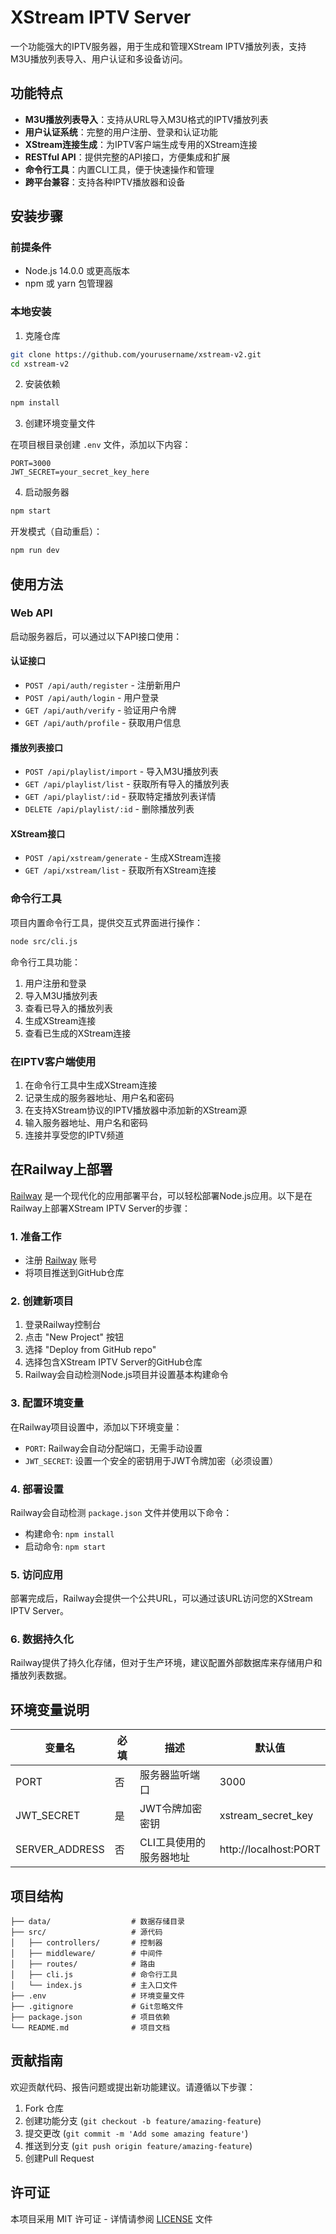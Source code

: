 # XStream IPTV Server

一个功能强大的IPTV服务器，用于生成和管理XStream IPTV播放列表，支持M3U播放列表导入、用户认证和多设备访问。

## 功能特点

- **M3U播放列表导入**：支持从URL导入M3U格式的IPTV播放列表
- **用户认证系统**：完整的用户注册、登录和认证功能
- **XStream连接生成**：为IPTV客户端生成专用的XStream连接
- **RESTful API**：提供完整的API接口，方便集成和扩展
- **命令行工具**：内置CLI工具，便于快速操作和管理
- **跨平台兼容**：支持各种IPTV播放器和设备

## 安装步骤

### 前提条件

- Node.js 14.0.0 或更高版本
- npm 或 yarn 包管理器

### 本地安装

1. 克隆仓库

```bash
git clone https://github.com/yourusername/xstream-v2.git
cd xstream-v2
```

2. 安装依赖

```bash
npm install
```

3. 创建环境变量文件

在项目根目录创建 `.env` 文件，添加以下内容：

```
PORT=3000
JWT_SECRET=your_secret_key_here
```

4. 启动服务器

```bash
npm start
```

开发模式（自动重启）：

```bash
npm run dev
```

## 使用方法

### Web API

启动服务器后，可以通过以下API接口使用：

#### 认证接口

- `POST /api/auth/register` - 注册新用户
- `POST /api/auth/login` - 用户登录
- `GET /api/auth/verify` - 验证用户令牌
- `GET /api/auth/profile` - 获取用户信息

#### 播放列表接口

- `POST /api/playlist/import` - 导入M3U播放列表
- `GET /api/playlist/list` - 获取所有导入的播放列表
- `GET /api/playlist/:id` - 获取特定播放列表详情
- `DELETE /api/playlist/:id` - 删除播放列表

#### XStream接口

- `POST /api/xstream/generate` - 生成XStream连接
- `GET /api/xstream/list` - 获取所有XStream连接

### 命令行工具

项目内置命令行工具，提供交互式界面进行操作：

```bash
node src/cli.js
```

命令行工具功能：

1. 用户注册和登录
2. 导入M3U播放列表
3. 查看已导入的播放列表
4. 生成XStream连接
5. 查看已生成的XStream连接

### 在IPTV客户端使用

1. 在命令行工具中生成XStream连接
2. 记录生成的服务器地址、用户名和密码
3. 在支持XStream协议的IPTV播放器中添加新的XStream源
4. 输入服务器地址、用户名和密码
5. 连接并享受您的IPTV频道

## 在Railway上部署

[Railway](https://railway.app/) 是一个现代化的应用部署平台，可以轻松部署Node.js应用。以下是在Railway上部署XStream IPTV Server的步骤：

### 1. 准备工作

- 注册 [Railway](https://railway.app/) 账号
- 将项目推送到GitHub仓库

### 2. 创建新项目

1. 登录Railway控制台
2. 点击 "New Project" 按钮
3. 选择 "Deploy from GitHub repo"
4. 选择包含XStream IPTV Server的GitHub仓库
5. Railway会自动检测Node.js项目并设置基本构建命令

### 3. 配置环境变量

在Railway项目设置中，添加以下环境变量：

- `PORT`: Railway会自动分配端口，无需手动设置
- `JWT_SECRET`: 设置一个安全的密钥用于JWT令牌加密（必须设置）

### 4. 部署设置

Railway会自动检测 `package.json` 文件并使用以下命令：

- 构建命令: `npm install`
- 启动命令: `npm start`

### 5. 访问应用

部署完成后，Railway会提供一个公共URL，可以通过该URL访问您的XStream IPTV Server。

### 6. 数据持久化

Railway提供了持久化存储，但对于生产环境，建议配置外部数据库来存储用户和播放列表数据。

## 环境变量说明

| 变量名 | 必填 | 描述 | 默认值 |
|--------|------|------|--------|
| PORT | 否 | 服务器监听端口 | 3000 |
| JWT_SECRET | 是 | JWT令牌加密密钥 | xstream_secret_key |
| SERVER_ADDRESS | 否 | CLI工具使用的服务器地址 | http://localhost:PORT |

## 项目结构

```
├── data/                  # 数据存储目录
├── src/                   # 源代码
│   ├── controllers/       # 控制器
│   ├── middleware/        # 中间件
│   ├── routes/            # 路由
│   ├── cli.js             # 命令行工具
│   └── index.js           # 主入口文件
├── .env                   # 环境变量文件
├── .gitignore             # Git忽略文件
├── package.json           # 项目依赖
└── README.md              # 项目文档
```

## 贡献指南

欢迎贡献代码、报告问题或提出新功能建议。请遵循以下步骤：

1. Fork 仓库
2. 创建功能分支 (`git checkout -b feature/amazing-feature`)
3. 提交更改 (`git commit -m 'Add some amazing feature'`)
4. 推送到分支 (`git push origin feature/amazing-feature`)
5. 创建Pull Request

## 许可证

本项目采用 MIT 许可证 - 详情请参阅 [LICENSE](LICENSE) 文件
